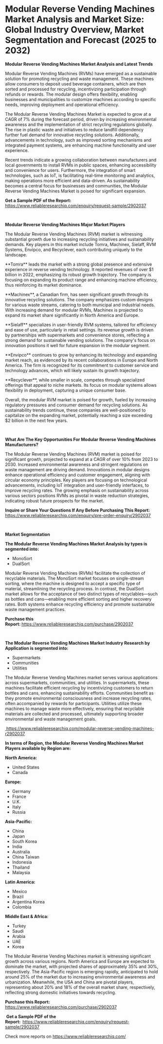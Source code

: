 <p><h1>Modular Reverse Vending Machines Market Analysis and Market Size: Global Industry Overview, Market Segmentation and Forecast (2025 to 2032)</h1></p><p><strong>Modular Reverse Vending Machines Market Analysis and Latest Trends</strong></p>
<p><p>Modular Reverse Vending Machines (RVMs) have emerged as a sustainable solution for promoting recycling and waste management. These machines allow consumers to deposit used beverage containers, which are then sorted and processed for recycling, incentivizing participation through refunds or rewards. The modular design offers flexibility, enabling businesses and municipalities to customize machines according to specific needs, improving deployment and operational efficiency.</p><p>The Modular Reverse Vending Machines Market is expected to grow at a CAGR of 7% during the forecast period, driven by increasing environmental awareness and the implementation of strict recycling regulations globally. The rise in plastic waste and initiatives to reduce landfill dependency further fuel demand for innovative recycling solutions. Additionally, advancements in technology, such as improved sorting mechanisms and integrated payment systems, are enhancing machine functionality and user experience.</p><p>Recent trends indicate a growing collaboration between manufacturers and local governments to install RVMs in public spaces, enhancing accessibility and convenience for users. Furthermore, the integration of smart technologies, such as IoT, is facilitating real-time monitoring and analytics, making operations more efficient and data-driven. As sustainability becomes a central focus for businesses and communities, the Modular Reverse Vending Machines Market is poised for significant expansion.</p></p>
<p><strong>Get a Sample PDF of the Report:&nbsp;</strong> <a href="https://www.reliableresearchiq.com/enquiry/request-sample/2902037?utm_campaign=3282&utm_medium=2&utm_source=Github&utm_content=ia&utm_term=11032025&utm_id=modular-reverse-vending-machines">https://www.reliableresearchiq.com/enquiry/request-sample/2902037</a></p>
<p>&nbsp;</p>
<p><strong>Modular Reverse Vending Machines Major Market Players</strong></p>
<p><p>The Modular Reverse Vending Machines (RVM) market is witnessing substantial growth due to increasing recycling initiatives and sustainability demands. Key players in this market include Tomra, Machinex, Sielaff, RVM Systems, Envipco, and Recyclever, each contributing uniquely to the landscape.</p><p>**Tomra** leads the market with a strong global presence and extensive experience in reverse vending technology. It reported revenues of over $1 billion in 2022, emphasizing its robust growth trajectory. The company is focusing on expanding its product range and enhancing machine efficiency, thus reinforcing its market dominance.</p><p>**Machinex**, a Canadian firm, has seen significant growth through its innovative recycling solutions. The company emphasizes custom designs for various waste streams, catering to both municipal and industrial needs. With increasing demand for modular RVMs, Machinex is projected to expand its market share significantly in North America and Europe.</p><p>**Sielaff** specializes in user-friendly RVM systems, tailored for efficiency and ease of use, particularly in retail settings. Its revenue growth is driven by partnerships with supermarkets and convenience stores, reflecting a strong demand for sustainable vending solutions. The company's focus on innovation positions it well for future expansion in the modular segment.</p><p>**Envipco** continues to grow by enhancing its technology and expanding market reach, as evidenced by its recent collaborations in Europe and North America. The firm is recognized for its commitment to customer service and technology advances, which will likely sustain its growth trajectory.</p><p>**Recyclever**, while smaller in scale, competes through specialized offerings that appeal to niche markets. Its focus on modular systems allows flexibility in deployment, capturing a unique consumer base.</p><p>Overall, the modular RVM market is poised for growth, fueled by increasing regulatory pressures and consumer demand for recycling solutions. As sustainability trends continue, these companies are well-positioned to capitalize on the expanding market, potentially reaching a size exceeding $2 billion in the next few years.</p></p>
<p>&nbsp;</p>
<p><strong>What Are The Key Opportunities For Modular Reverse Vending Machines Manufacturers?</strong></p>
<p><p>The Modular Reverse Vending Machines (RVM) market is poised for significant growth, projected to expand at a CAGR of over 10% from 2023 to 2030. Increased environmental awareness and stringent regulations on waste management are driving demand. Innovations in modular designs enhance operational efficiency and customer engagement, aligning with circular economy principles. Key players are focusing on technological advancements, including IoT integration and user-friendly interfaces, to improve recycling rates. The growing emphasis on sustainability across various sectors positions RVMs as pivotal in waste reduction strategies, indicating robust future prospects for the market.</p></p>
<p><strong>Inquire or Share Your Questions If Any Before Purchasing This Report:</strong> <a href="https://www.reliableresearchiq.com/enquiry/pre-order-enquiry/2902037?utm_campaign=3282&utm_medium=2&utm_source=Github&utm_content=ia&utm_term=11032025&utm_id=modular-reverse-vending-machines">https://www.reliableresearchiq.com/enquiry/pre-order-enquiry/2902037</a></p>
<p>&nbsp;</p>
<p><strong>Market Segmentation</strong></p>
<p><strong>The Modular Reverse Vending Machines Market Analysis by types is segmented into:</strong></p>
<p><ul><li>MonoSort</li><li>DualSort</li></ul></p>
<p><p>Modular Reverse Vending Machines (RVMs) facilitate the collection of recyclable materials. The MonoSort market focuses on single-stream sorting, where the machine is designed to accept a specific type of material, streamlining the recycling process. In contrast, the DualSort market allows for the acceptance of two distinct types of recyclables—such as bottles and cans—enabling more efficient sorting and higher recovery rates. Both systems enhance recycling efficiency and promote sustainable waste management practices.</p></p>
<p><strong>Purchase this Report:&nbsp;</strong><a href="https://www.reliableresearchiq.com/purchase/2902037?utm_campaign=3282&utm_medium=2&utm_source=Github&utm_content=ia&utm_term=11032025&utm_id=modular-reverse-vending-machines">https://www.reliableresearchiq.com/purchase/2902037</a></p>
<p>&nbsp;</p>
<p><strong>The Modular Reverse Vending Machines Market Industry Research by Application is segmented into:</strong></p>
<p><ul><li>Supermarkets</li><li>Communities</li><li>Utilities</li></ul></p>
<p><p>The Modular Reverse Vending Machines market serves various applications across supermarkets, communities, and utilities. In supermarkets, these machines facilitate efficient recycling by incentivizing customers to return bottles and cans, enhancing sustainability efforts. Communities benefit as they promote environmental consciousness and increase recycling rates, often accompanied by rewards for participants. Utilities utilize these machines to manage waste more effectively, ensuring that recyclable materials are collected and processed, ultimately supporting broader environmental and waste management goals.</p></p>
<p><a href="https://www.reliableresearchiq.com/modular-reverse-vending-machines-r2902037?utm_campaign=3282&utm_medium=2&utm_source=Github&utm_content=ia&utm_term=11032025&utm_id=modular-reverse-vending-machines">&nbsp;https://www.reliableresearchiq.com/modular-reverse-vending-machines-r2902037</a></p>
<p><strong>In terms of Region, the Modular Reverse Vending Machines Market Players available by Region are:</strong></p>
<p>
    <p> <strong> North America: </strong>
        <ul>
            <li>United States</li>
            <li>Canada</li>
        </ul>
        </p> 
    <p> <strong> Europe: </strong>
        <ul>
            <li>Germany</li>
            <li>France</li>
            <li>U.K.</li>
            <li>Italy</li>
            <li>Russia</li>
        </ul>
        </p> 
    <p> <strong> Asia-Pacific: </strong>
        <ul>
            <li>China</li>
            <li>Japan</li>
            <li>South Korea</li>
            <li>India</li>
            <li>Australia</li>
            <li>China Taiwan</li>
            <li>Indonesia</li>
            <li>Thailand</li>
            <li>Malaysia</li>
        </ul>
        </p> 
    <p> <strong> Latin America: </strong>
        <ul>
            <li>Mexico</li>
            <li>Brazil</li>
            <li>Argentina Korea</li>
            <li>Colombia</li>
        </ul>
        </p> 
    <p> <strong> Middle East & Africa: </strong>
        <ul>
            <li>Turkey</li>
            <li>Saudi</li>
            <li>Arabia</li>
            <li>UAE</li>
            <li>Korea</li>
        </ul>
    </p>
    </p>
<p><p>The Modular Reverse Vending Machines market is witnessing significant growth across various regions. North America and Europe are expected to dominate the market, with projected shares of approximately 35% and 30%, respectively. The Asia-Pacific region is emerging rapidly, anticipated to hold around 25% of the market due to increasing environmental awareness and urbanization. Meanwhile, the USA and China are pivotal players, representing about 20% and 18% of the overall market share, respectively, reflecting strong domestic initiatives towards recycling.</p></p>
<p><strong>Purchase this Report: </strong><a href="https://www.reliableresearchiq.com/purchase/2902037?utm_campaign=3282&utm_medium=2&utm_source=Github&utm_content=ia&utm_term=11032025&utm_id=modular-reverse-vending-machines">https://www.reliableresearchiq.com/purchase/2902037</a></p>
<p>&nbsp;<strong>Get a Sample PDF of the Report:&nbsp;&nbsp;</strong><a href="https://www.reliableresearchiq.com/enquiry/request-sample/2902037?utm_campaign=3282&utm_medium=2&utm_source=Github&utm_content=ia&utm_term=11032025&utm_id=modular-reverse-vending-machines">https://www.reliableresearchiq.com/enquiry/request-sample/2902037</a></p>
<p><strong></strong></p>
<p>Check more reports on <a href="https://www.reliableresearchiq.com/?utm_campaign=3282&utm_medium=2&utm_source=Github&utm_content=ia&utm_term=11032025&utm_id=modular-reverse-vending-machines">https://www.reliableresearchiq.com/</a></p>